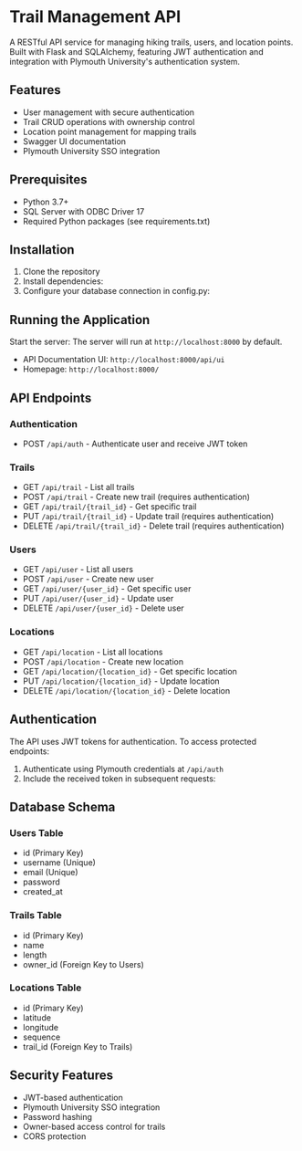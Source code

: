 # Trail Management API

A RESTful API service for managing hiking trails, users, and location points. Built with Flask and SQLAlchemy, featuring JWT authentication and integration with Plymouth University's authentication system.

## Features

- User management with secure authentication
- Trail CRUD operations with ownership control
- Location point management for mapping trails
- Swagger UI documentation
- Plymouth University SSO integration

## Prerequisites

- Python 3.7+
- SQL Server with ODBC Driver 17
- Required Python packages (see requirements.txt)

## Installation

1. Clone the repository
2. Install dependencies:
3. Configure your database connection in config.py:
## Running the Application

Start the server:
The server will run at `http://localhost:8000` by default.

- API Documentation UI: `http://localhost:8000/api/ui`
- Homepage: `http://localhost:8000/`

## API Endpoints

### Authentication
- POST `/api/auth` - Authenticate user and receive JWT token

### Trails
- GET `/api/trail` - List all trails
- POST `/api/trail` - Create new trail (requires authentication)
- GET `/api/trail/{trail_id}` - Get specific trail
- PUT `/api/trail/{trail_id}` - Update trail (requires authentication)
- DELETE `/api/trail/{trail_id}` - Delete trail (requires authentication)

### Users
- GET `/api/user` - List all users
- POST `/api/user` - Create new user
- GET `/api/user/{user_id}` - Get specific user
- PUT `/api/user/{user_id}` - Update user
- DELETE `/api/user/{user_id}` - Delete user

### Locations
- GET `/api/location` - List all locations
- POST `/api/location` - Create new location
- GET `/api/location/{location_id}` - Get specific location
- PUT `/api/location/{location_id}` - Update location
- DELETE `/api/location/{location_id}` - Delete location

## Authentication

The API uses JWT tokens for authentication. To access protected endpoints:

1. Authenticate using Plymouth credentials at `/api/auth`
2. Include the received token in subsequent requests:
## Database Schema

### Users Table
- id (Primary Key)
- username (Unique)
- email (Unique)
- password
- created_at

### Trails Table
- id (Primary Key)
- name
- length
- owner_id (Foreign Key to Users)

### Locations Table
- id (Primary Key)
- latitude
- longitude
- sequence
- trail_id (Foreign Key to Trails)

## Security Features

- JWT-based authentication
- Plymouth University SSO integration
- Password hashing
- Owner-based access control for trails
- CORS protection